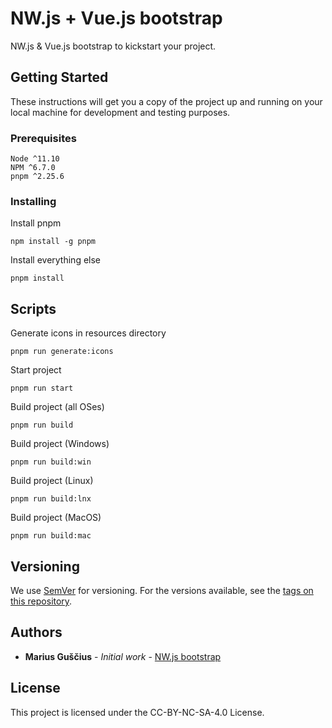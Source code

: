 # NW.js + Vue.js bootstrap

NW.js & Vue.js bootstrap to kickstart your project.

## Getting Started

These instructions will get you a copy of the project up and running on your local machine for development and testing purposes.

### Prerequisites

```
Node ^11.10
NPM ^6.7.0
pnpm ^2.25.6
```

### Installing

Install pnpm

```
npm install -g pnpm
```

Install everything else

```
pnpm install
```

## Scripts

Generate icons in resources directory

```
pnpm run generate:icons
```

Start project

```
pnpm run start
```

Build project (all OSes)

```
pnpm run build
```

Build project (Windows)

```
pnpm run build:win
```

Build project (Linux)

```
pnpm run build:lnx
```

Build project (MacOS)

```
pnpm run build:mac
```

## Versioning

We use [SemVer](http://semver.org/) for versioning. For the versions available, see the [tags on this repository](https://github.com/masterjg/nwjs-bootstrap/tags). 

## Authors

* **Marius Guščius** - *Initial work* - [NW.js bootstrap](https://github.com/masterjg/nwjs-bootstrap)

## License

This project is licensed under the CC-BY-NC-SA-4.0 License.
